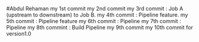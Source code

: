 #Abdul Rehaman
my 1st commit 
my 2nd commit
my 3rd commit : Job A (upstream to downstream) to Job B.
my 4th commit : Pipeline feature.
my 5th commit : Pipeline feature
my 6th commit : Pipeline
my 7th commit : Pipeline
my 8th commint : Build Pipeline
my 9th commit
my 10th commit for version1.0

